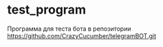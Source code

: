 # test_program
Программа для теста бота в репозитории https://github.com/CrazyCucumber/telegramBOT.git
